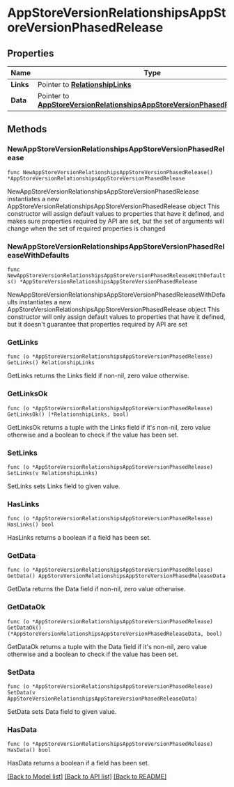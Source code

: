 # AppStoreVersionRelationshipsAppStoreVersionPhasedRelease

## Properties

Name | Type | Description | Notes
------------ | ------------- | ------------- | -------------
**Links** | Pointer to [**RelationshipLinks**](RelationshipLinks.md) |  | [optional] 
**Data** | Pointer to [**AppStoreVersionRelationshipsAppStoreVersionPhasedReleaseData**](AppStoreVersionRelationshipsAppStoreVersionPhasedReleaseData.md) |  | [optional] 

## Methods

### NewAppStoreVersionRelationshipsAppStoreVersionPhasedRelease

`func NewAppStoreVersionRelationshipsAppStoreVersionPhasedRelease() *AppStoreVersionRelationshipsAppStoreVersionPhasedRelease`

NewAppStoreVersionRelationshipsAppStoreVersionPhasedRelease instantiates a new AppStoreVersionRelationshipsAppStoreVersionPhasedRelease object
This constructor will assign default values to properties that have it defined,
and makes sure properties required by API are set, but the set of arguments
will change when the set of required properties is changed

### NewAppStoreVersionRelationshipsAppStoreVersionPhasedReleaseWithDefaults

`func NewAppStoreVersionRelationshipsAppStoreVersionPhasedReleaseWithDefaults() *AppStoreVersionRelationshipsAppStoreVersionPhasedRelease`

NewAppStoreVersionRelationshipsAppStoreVersionPhasedReleaseWithDefaults instantiates a new AppStoreVersionRelationshipsAppStoreVersionPhasedRelease object
This constructor will only assign default values to properties that have it defined,
but it doesn't guarantee that properties required by API are set

### GetLinks

`func (o *AppStoreVersionRelationshipsAppStoreVersionPhasedRelease) GetLinks() RelationshipLinks`

GetLinks returns the Links field if non-nil, zero value otherwise.

### GetLinksOk

`func (o *AppStoreVersionRelationshipsAppStoreVersionPhasedRelease) GetLinksOk() (*RelationshipLinks, bool)`

GetLinksOk returns a tuple with the Links field if it's non-nil, zero value otherwise
and a boolean to check if the value has been set.

### SetLinks

`func (o *AppStoreVersionRelationshipsAppStoreVersionPhasedRelease) SetLinks(v RelationshipLinks)`

SetLinks sets Links field to given value.

### HasLinks

`func (o *AppStoreVersionRelationshipsAppStoreVersionPhasedRelease) HasLinks() bool`

HasLinks returns a boolean if a field has been set.

### GetData

`func (o *AppStoreVersionRelationshipsAppStoreVersionPhasedRelease) GetData() AppStoreVersionRelationshipsAppStoreVersionPhasedReleaseData`

GetData returns the Data field if non-nil, zero value otherwise.

### GetDataOk

`func (o *AppStoreVersionRelationshipsAppStoreVersionPhasedRelease) GetDataOk() (*AppStoreVersionRelationshipsAppStoreVersionPhasedReleaseData, bool)`

GetDataOk returns a tuple with the Data field if it's non-nil, zero value otherwise
and a boolean to check if the value has been set.

### SetData

`func (o *AppStoreVersionRelationshipsAppStoreVersionPhasedRelease) SetData(v AppStoreVersionRelationshipsAppStoreVersionPhasedReleaseData)`

SetData sets Data field to given value.

### HasData

`func (o *AppStoreVersionRelationshipsAppStoreVersionPhasedRelease) HasData() bool`

HasData returns a boolean if a field has been set.


[[Back to Model list]](../README.md#documentation-for-models) [[Back to API list]](../README.md#documentation-for-api-endpoints) [[Back to README]](../README.md)


